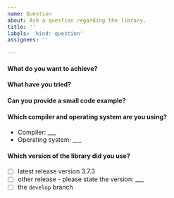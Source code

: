 ```yaml
---
name: Question
about: Ask a question regarding the library.
title: ''
labels: 'kind: question'
assignees: ''

---
```


<!-- Provide a concise summary of the issue in the title above. -->

#### What do you want to achieve?

<!-- Please describe the feature as detailed as possible. -->

#### What have you tried?

<!-- There are thousands of issues to search: https://github.com/nlohmann/json/issues?q=is%3Aissue+ -->
<!-- There is a full documentation of the API: https://nlohmann.github.io/json/ -->
<!-- There is a detailed README file: https://github.com/nlohmann/json/blob/develop/README.md -->

#### Can you provide a small code example?

<!-- Please understand that we cannot analyze and debug large code bases. -->

#### Which compiler and operating system are you using?

<!-- Include as many relevant details about the environment you experienced the bug in. -->
<!-- Make sure you use a supported compiler, see https://github.com/nlohmann/json#supported-compilers. -->

- Compiler: ___
- Operating system: ___

#### Which version of the library did you use?

<!-- Please add an `x` to the respective line. -->

- [ ] latest release version 3.7.3
- [ ] other release - please state the version: ___
- [ ] the `develop` branch
